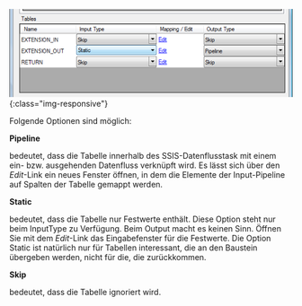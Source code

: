 
![BAPI-Tables](/img/content/BAPI-Tables.png){:class="img-responsive"}

Folgende Optionen sind möglich:

**Pipeline**

bedeutet, dass die Tabelle innerhalb des SSIS-Datenflusstask mit einem ein- bzw. ausgehenden Datenfluss verknüpft wird. Es lässt sich über den *Edit*-Link ein neues Fenster öffnen, in dem die Elemente der Input-Pipeline auf Spalten der Tabelle gemappt werden.

**Static**

bedeutet, dass die Tabelle nur Festwerte enthält. Diese Option steht nur beim InputType zu Verfügung. Beim Output macht es keinen Sinn. Öffnen Sie mit dem *Edit*-Link das Eingabefenster für die Festwerte. Die Option Static ist natürlich nur für Tabellen interessant, die an den Baustein übergeben werden, nicht für die, die zurückkommen.

**Skip**

bedeutet, dass die Tabelle ignoriert wird.